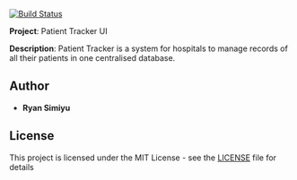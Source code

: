 [![Build Status](https://travis-ci.org/Raywire/patient-tracker-frontend.svg?branch=develop)](https://travis-ci.org/Raywire/patient-tracker-frontend)

**Project**: Patient Tracker UI

**Description**: Patient Tracker is a system for hospitals to manage records of all their patients in one centralised database.

## Author

*   **Ryan Simiyu** 

## License

This project is licensed under the MIT License - see the [LICENSE](LICENSE) file for details
